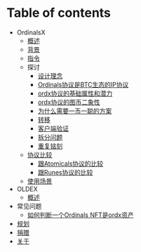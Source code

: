 # Table of contents

* OrdinalsX
  * [概述](OrdX/README.md)
  * [背景](OrdX/background.md)
  * [指令](OrdX/instruct.md)
  * 探讨
    * [设计理念](OrdX/concept.md)
    * [Ordinals协议是BTC生态的IP协议](OrdX/ordinals.md)
    * [ordx协议的基础属性和潜力](OrdX/potential.md)
    * [ordx协议的图币二象性](OrdX/duality.md)
    * [为什么需要一币一聪的方案](OrdX/oneone.md)
    * [转移](OrdX/transfer.md)
    * [客户端验证](OrdX/appverify.md)
    * [拆分问题](OrdX/dust.md)
    * [重复铭刻](OrdX/multiscribe.md)
  * [协议比较](OrdX/compare.md)
    * [跟Atomicals协议的比较](OrdX/c2atom.md)
    * [跟Runes协议的比较](OrdX/c2runes.md)
  * [使用场景](OrdX/usecase.md)
* OLDEX
  * [概述](oldex/README.md)
* 常见问题
  * [如何判断一个Ordinals NFT是ordx资产](QA/failmint.md)
* [规划](roadmap.md)
* [捐赠](donate.md)
* [关于](README.md)
